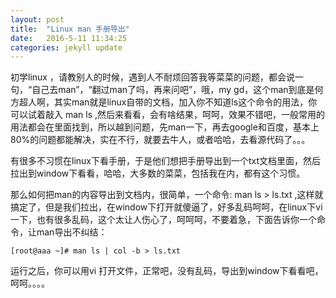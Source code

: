 ```yaml
---
layout: post
title:  "Linux man 手册导出"
date:   2016-5-11 11:34:25 
categories: jekyll update
---
```


 初学linux ，请教别人的时候，遇到人不耐烦回答我等菜菜的问题，都会说一句，“自己去man”，“翻过man了吗，再来问吧”，哦，my gd，这个man到底是何方超人啊，其实man就是linux自带的文档，加入你不知道ls这个命令的用法，你可以试着敲入 man  ls  ,然后来看看，会有啥结果，呵呵，效果不错吧，一般常用的用法都会在里面找到，所以越到问题，先man一下，再去google和百度，基本上80%的问题都能解决，实在不行，就要去牛人，或者哈哈，去看源代码了。。。

有很多不习惯在linux下看手册，于是他们想把手册导出到一个txt文档里面，然后拉出到window下看看，哈哈，大多数的菜菜，包括我在内，都有这个习惯。

那么如何把man的内容导出到文档内，很简单，一个命令: man  ls > ls.txt ,这样就搞定了，但是我们拉出，在window下打开就傻逼了，好多乱码呵呵，在linux下vi一下，也有很多乱码，这个太让人伤心了，呵呵呵，不要着急，下面告诉你一个命令，让man导出不纠结：

	[root@aaa ~]# man ls | col -b > ls.txt

运行之后，你可以用vi 打开文件，正常吧，没有乱码，导出到window下看看吧，呵呵。。。。